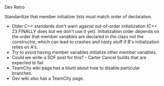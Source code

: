 Dev Retro

Standardize that member initializer lists must match order of declaration.
- Older C++ standards don't warn against out-of-order initialization (C++ 23 FINALLY does but we don't use it yet). Initialization order depends on the order that member variables are declared in the class not the constructor, which can lead to crashes and nasty stuff if B's initialization relies on A's.
- Try to avoid having member variables initialize other member variables.
- Could we write a SOF post for this? - Carter
Cancel builds that are expected to fail
- TeamCity wiki page has a blurb about how to disable particular branches.
- Dev wiki also has a TeamCity page.
